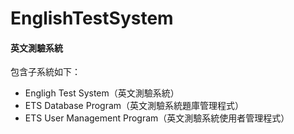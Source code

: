 # EnglishTestSystem

#### 英文測驗系統

包含子系統如下：
- Engligh Test System（英文測驗系統）
- ETS Database Program（英文測驗系統題庫管理程式）
- ETS User Management Program（英文測驗系統使用者管理程式）
